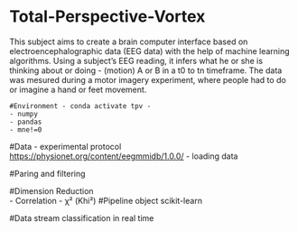   # Total-Perspective-Vortex
  This subject aims to create a brain computer interface based on electroencephalographic data (EEG data) with the help of machine learning algorithms. Using a subject’s EEG reading, it infers what he or she is thinking about or doing - (motion) A or B in a t0 to tn timeframe. The data was mesured during a motor imagery experiment, where people had to do or imagine a hand or feet movement.
  
    #Environment - conda activate tpv - 
    - numpy
    - pandas
    - mne!=0
  
  #Data
    - experimental protocol
        https://physionet.org/content/eegmmidb/1.0.0/
    - loading data  

  #Paring and filtering
  
  #Dimension Reduction  
    - Correlation
    -  χ² (Khi²)
  #Pipeline object scikit-learn

  #Data stream classification in real time
